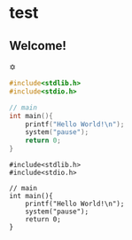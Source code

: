 # test
## Welcome!
✡  
```C
#include<stdlib.h>  
#include<stdio.h>

// main
int main(){  
    printf("Hello World!\n");  
    system("pause");
    return 0;
}  
```

    #include<stdlib.h>  
    #include<stdio.h>
    
    // main
    int main(){  
        printf("Hello World!\n");  
        system("pause");  
        return 0;  
    }  
